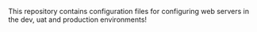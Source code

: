 This repository contains configuration files for configuring web servers in the dev, uat and production environments!